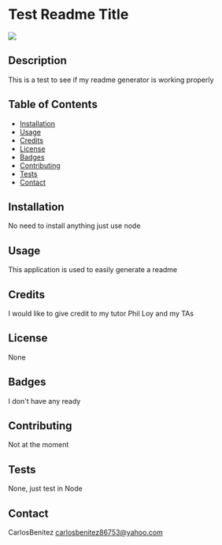 # Test Readme Title
![](Demo/Demo.gif)

  ## Description 
This is a test to see if my readme generator is working properly
  
  
  ## Table of Contents
  
  * [Installation](#installation)
  * [Usage](#usage)
  * [Credits](#credits)
  * [License](#license)
  * [Badges](#badges)
  * [Contributing](#contributing)
  * [Tests](#tests)
  * [Contact](#contact)
  
  
  ## Installation
No need to install anything just use node
  
  ## Usage 
This application is used to easily generate a readme
  
  ## Credits
I would like to give credit to my tutor Phil Loy and my TAs
  
  ## License
None
  
  ## Badges
I don't have any ready
  
  ## Contributing
Not at the moment
  
  ## Tests
None, just test in Node
  
## Contact
  CarlosBenitez
  carlosbenitez86753@yahoo.com
